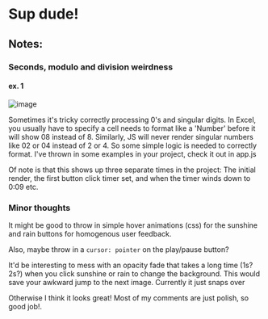 # Sup dude!

## Notes:

### Seconds, modulo and division weirdness

#### ex. 1
![image](https://github.com/ZCroninDev/meditation/meditation-app-master/img/img1.png)

Sometimes it's tricky correctly processing 0's and singular digits. In Excel, you usually have to specify a cell needs to format like a 'Number' before it will show 08 instead of 8.
Similarly, JS will never render singular numbers like 02 or 04 instead of 2 or 4. So some simple logic is needed to correctly format. I've thrown in some examples in your project, check it out in app.js

Of note is that this shows up three separate times in the project: The initial render, the first button click timer set, and when the timer winds down to 0:09 etc.

### Minor thoughts

It might be good to throw in simple hover animations (css) for the sunshine and rain buttons for homogenous user feedback.

Also, maybe throw in a `cursor: pointer` on the play/pause button?

It'd be interesting to mess with an opacity fade that takes a long time (1s? 2s?) when you click sunshine or rain to change the background. This would save your awkward jump to the 
next image. Currently it just snaps over

Otherwise I think it looks great! Most of my comments are just polish, so good job!.